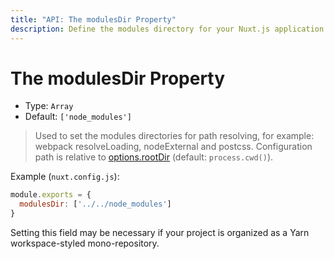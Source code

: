 ```yaml
---
title: "API: The modulesDir Property"
description: Define the modules directory for your Nuxt.js application
---
```


# The modulesDir Property

- Type: `Array`
- Default: `['node_modules']`

> Used to set the modules directories for path resolving, for example: webpack resolveLoading, nodeExternal and postcss. Configuration path is relative to [options.rootDir](/api/configuration-rootdir) (default: `process.cwd()`).

Example (`nuxt.config.js`):

```js
module.exports = {
  modulesDir: ['../../node_modules']
}
```

Setting this field may be necessary if your project is organized as a Yarn workspace-styled mono-repository.


